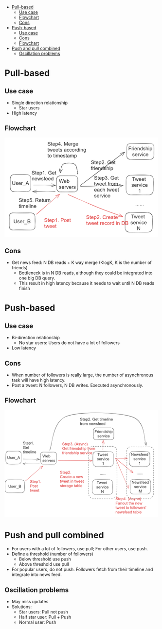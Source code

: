 - [Pull-based](#pull-based)
  - [Use case](#use-case)
  - [Flowchart](#flowchart)
  - [Cons](#cons)
- [Push-based](#push-based)
  - [Use case](#use-case-1)
  - [Cons](#cons-1)
  - [Flowchart](#flowchart-1)
- [Push and pull combined](#push-and-pull-combined)
  - [Oscillation problems](#oscillation-problems)

# Pull-based
## Use case
* Single direction relationship
  * Star users
* High latency

## Flowchart

![](../.gitbook/assets/twitter_pull.png)

## Cons
* Get news feed: N DB reads + K way merge (KlogK, K is the number of friends)
  * Bottleneck is in N DB reads, although they could be integrated into one big DB query. 
  * This result in high latency because it needs to wait until N DB reads finish

# Push-based
## Use case
* Bi-direction relationship
  * No star users: Users do not have a lot of followers
* Low latency

## Cons
* When number of followers is really large, the number of asynchronous task will have high latency. 
* Post a tweet: N followers, N DB writes. Executed asynchronously. 

## Flowchart

![](../.gitbook/assets/twitter_push.png)

# Push and pull combined
* For users with a lot of followers, use pull; For other users, use push. 
* Define a threshold \(number of followers\)
  * Below threshold use push
  * Above threshold use pull
* For popular users, do not push. Followers fetch from their timeline and integrate into news feed. 

## Oscillation problems
* May miss updates. 
* Solutions:
  * Star users: Pull not push
  * Half star user: Pull + Push
  * Normal user: Push

